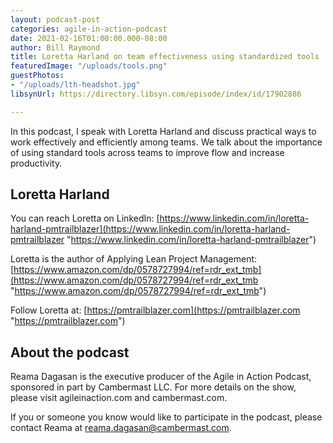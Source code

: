 ```yaml
---
layout: podcast-post
categories: agile-in-action-podcast
date: 2021-02-16T01:00:00.000-08:00
author: Bill Raymond
title: Loretta Harland on team effectiveness using standardized tools
featuredImage: "/uploads/tools.png"
guestPhotos:
- "/uploads/lth-headshot.jpg"
libsynUrl: https://directory.libsyn.com/episode/index/id/17902886

---
```

In this podcast, I speak with Loretta Harland and discuss practical ways to work effectively and efficiently among teams. We talk about the importance of using standard tools across teams to improve flow and increase productivity.

## Loretta Harland

You can reach Loretta on LinkedIn: [https://www.linkedin.com/in/loretta-harland-pmtrailblazer](https://www.linkedin.com/in/loretta-harland-pmtrailblazer "https://www.linkedin.com/in/loretta-harland-pmtrailblazer")

Loretta is the author of Applying Lean Project Management: [https://www.amazon.com/dp/0578727994/ref=rdr_ext_tmb](https://www.amazon.com/dp/0578727994/ref=rdr_ext_tmb "https://www.amazon.com/dp/0578727994/ref=rdr_ext_tmb")

Follow Loretta at: [https://pmtrailblazer.com](https://pmtrailblazer.com "https://pmtrailblazer.com")

## About the podcast

Reama Dagasan is the executive producer of the Agile in Action Podcast, sponsored in part by Cambermast LLC. For more details on the show, please visit agileinaction.com and cambermast.com.

If you or someone you know would like to participate in the podcast, please contact Reama at reama.dagasan@cambermast.com.
